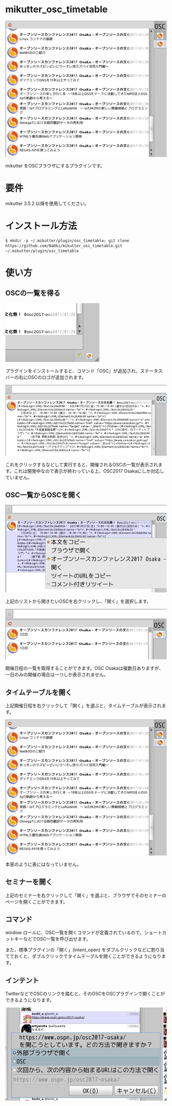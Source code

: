 # mikutter_osc_timetable

![01](https://github.com/Na0ki/mikutter_osc_timetable/blob/master/screenshot/01.png?raw=true)

mikutter をOSCブラウザにするプラグインです。

# 要件

mikutter 3.5.2 以降を使用してください。

# インストール方法

    $ mkdir -p ~/.mikutter/plugin/osc_timetable; git clone https://github.com/Na0ki/mikutter_osc_timetable.git ~/.mikutter/plugin/osc_timetable

# 使い方

## OSCの一覧を得る

![02](https://github.com/Na0ki/mikutter_osc_timetable/blob/master/screenshot/02.png?raw=true)

プラグインをインストールすると、コマンド「OSC」が追加され、ステータスバーの右にOSCのロゴが追加されます。

![03](https://github.com/Na0ki/mikutter_osc_timetable/blob/master/screenshot/03.png?raw=true)

これをクリックするなどして実行すると、開催されるOSCの一覧が表示されます。これは開発中なので表示が終わっている上、OSC2017 Osakaにしか対応していません。

## OSC一覧からOSCを開く

![04](https://github.com/Na0ki/mikutter_osc_timetable/blob/master/screenshot/04.png?raw=true)

上記のリストから開きたいOSCを右クリックし、「開く」を選択します。

![05](https://github.com/Na0ki/mikutter_osc_timetable/blob/master/screenshot/05.png?raw=true)

開催日程の一覧を取得することができます。OSC Osakaは複数日ありますが、一日のみの開催の場合は一つしか表示されません。

## タイムテーブルを開く

上記開催日程を右クリックして「開く」を選ぶと、タイムテーブルが表示されます。

![01](https://github.com/Na0ki/mikutter_osc_timetable/blob/master/screenshot/01.png?raw=true)

本家のように表にはなっていません。

## セミナーを開く

上記のセミナーを右クリックして「開く」を選ぶと、ブラウザでそのセミナーのページを開くことができます。

## コマンド

window ロールに、OSC一覧を開くコマンドが定義されているので、ショートカットキーなどでOSC一覧を呼び出せます。

また、標準プラグインの「開く」(intent_open) をダブルクリックなどに割り当てておくと、ダブルクリックでタイムテーブルを開くことができるようになります。

## インテント

TwitterなどでOSCのリンクを踏むと、そのOSCをOSCプラグインで開くことができるようになります。

![06](https://github.com/Na0ki/mikutter_osc_timetable/blob/master/screenshot/06.png?raw=true)

